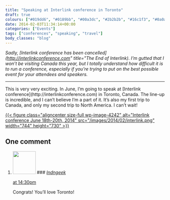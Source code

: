 ```yaml
---
title: "Speaking at Interlink conference in Toronto"
draft: true
colours: ["#019dd6", "#0189bb", "#00a3dc", "#2b2b2b", "#16c1f3", "#0a0a0a", "#86807f"]
date: 2014-02-03T11:34:14+00:00
categories: ["Events"]
tags: ["conferences", "speaking", "travel"]
body_classes: "blog"
---
```


*Sadly, [Interlink conference has been cancelled](http://interlinkconference.com" title="The End of Interlink). I’m gutted that I won’t be visiting Canada this year, but I totally understand how difficult it is to run a conference, especially if you’re trying to put on the best possible event for your attendees and speakers.*

<hr/>
This is very very exciting. In June, I’m going to speak at [Interlink conference](http://interlinkconference.com) in Toronto, Canada. The line-up is incredible, and I can’t believe I’m a part of it. It’s also my first trip to Canada, and only my second trip to North America. I can’t wait!

[{{< figure class="aligncenter size-full wp-image-4242" alt="Interlink conference June 18th-20th, 2014" src="/images/2014/02/interlink.png" width="744" height="730" >}}](http://interlinkconference.com)

## One comment

<ol class="commentlist">
	<li class="comment even thread-even depth-1" id="li-comment-9408">
			<div class="comment-author vcard">
			<img alt='' src='https://secure.gravatar.com/avatar/6a80b609636cff718222ca6ee4f35c17?s=72&amp;d=mm&amp;r=g' srcset='https://secure.gravatar.com/avatar/6a80b609636cff718222ca6ee4f35c17?s=144&amp;d=mm&amp;r=g 2x' class='avatar avatar-72 photo' height='72' width='72' />
### <cite class="fn"><a href='http://lndngeek.com' rel='external nofollow' class='url'>lndngeek</a></cite>
		</div>
		<aside class="comment-meta commentmetadata"><p><a href="#comment-9408"><time datetime="2014-02-03T14:30:45+00:00" pubdate class="published">
		 at <span class="hours">14:30pm</span></time></a></p>
	</aside>
	<div class="comment-entry">
		Congrats! You’ll love Toronto!
	</div>
</li>
</ol>
